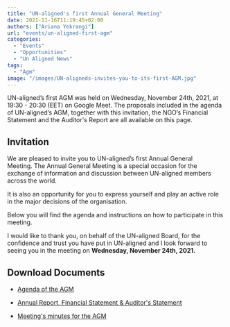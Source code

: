 ```yaml
---
title: "UN-aligned's first Annual General Meeting"
date: 2021-11-16T11:19:45+02:00
authors: ["Ariana Yekrangi"]
url: "events/un-aligned-first-agm"
categories: 
  - "Events"
  - "Opportunities"
  - "Un Aligned News"
tags: 
  - "Agm"
image: "/images/UN-aligneds-invites-you-to-its-first-AGM.jpg"
---
```


UN-aligned’s first AGM was held on Wednesday, November 24th, 2021, at 19:30 - 20:30 (EET) on Google Meet. The proposals included in the agenda of UN-aligned’s AGM, together with this invitation, the NGO’s Financial Statement and the Auditor's Report are all available on this page.

## Invitation

We are pleased to invite you to UN-aligned’s first Annual General Meeting. The Annual General Meeting is a special occasion for the exchange of information and discussion between UN-aligned members across the world. 

It is also an opportunity for you to express yourself and play an active role in the major decisions of the organisation.

Below you will find the agenda and instructions on how to participate in this meeting.

I would like to thank you, on behalf of the UN-aligned Board, for the confidence and trust you have put in UN-aligned and I look forward to seeing you in the meeting on **Wednesday, November 24th, 2021.**

## Download Documents

- [Agenda of the AGM](https://drive.google.com/file/d/1yuyr6-wpqkX3Ln8qK5wQ4bKElS6c_aqe/view?usp=sharing)

- [Annual Report, Financial Statement & Auditor's Statement](https://drive.google.com/file/d/18v9-350w2AduYkU3zoZv7lXE329LMU00/view?usp=sharing)

- [Meeting's minutes for the AGM](https://drive.google.com/file/d/1ZI3EXPqwRH7Sjs9bNwaNTRMyKSF4KY-N/view?usp=sharing)
